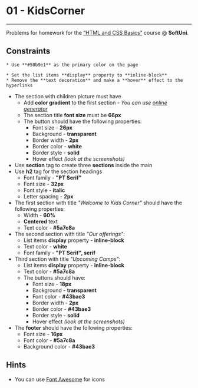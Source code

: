 # 01 - KidsCorner
------
Problems for homework for the [“HTML and CSS Basics”](#) course @ **SoftUni**.

## Constraints
<!-- * Change the document **title** to *"KidsCornes"* -->
<!-- * Use **"PT Sans", sans-serif** font family for the document -->
<!-- * Divide your content into **header**, **main** and **footer** tags -->
    * Use **#50b9e1** as the primary color on the page     
<!-- * Use **nav**, **ul**, **li** and **a** tags to create the navigation -->
    * Set the list items **display** property to **inline-block**
	* Remove the **text decoration** and make a **hover** effect to the hyperlinks  
* The section with children picture must have
    * Add **color gradient** to the first section - *You can use [online generator](https://mycolor.space/gradient)*
    * The section title **font size** must be **66px**
    * The button should have the following properties:
        * Font size - **26px**
        * Background - **transparent**
        * Border width - **2px**
        * Border color - **white**
        * Border style - **solid**
        * Hover effect *(look at the screenshots)*
* Use **section** tag to create three **sections** inside the main
* Use **h2** tag for the section headings
    * Font family - **"PT Serif"**
    * Font size - **32px**
    * Font style - **italic**
    * Letter spacing - **2px**
* The first section with title *"Welcome to Kids Corner"* should have the following properties:
	* Width - **60%** 
	* **Centered** text
	* Text color - **#5a7c8a**
* The second section with title *"Our offerings"*:
    * List items **display** property - **inline-block** 
	* Text color - **white**
	* Font family - **"PT Serif", serif**
* Third section with title *"Upcoming Camps"*:
    * List items **display** property - **inline-block** 
    * Text color - **#5a7c8a**
    * The buttons should have:
        * Font size - **18px**
        * Background - **transparent**
        * Font color - **#43bae3**
        * Border width - **2px**
        * Border color - **#43bae3**
        * Border style - **solid**
        * Hover effect *(look at the screenshots)*
* The **footer** should have the following properties:
    * Font size - **16px**
    * Font color - **#5a7c8a**
    * Background color - **#43bae3**    

## Hints
* You can use [Font Awesome](https://fontawesome.com/) for icons